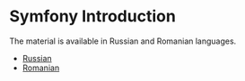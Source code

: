 # Symfony Introduction

The material is available in Russian and Romanian languages.

* [Russian](readme.ru.md)
* [Romanian](readme.ro.md)